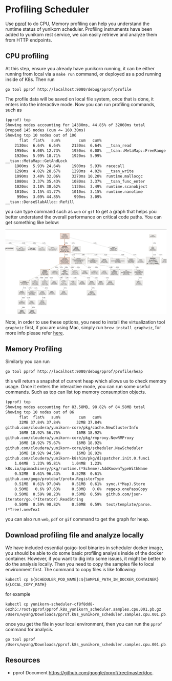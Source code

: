 # Profiling Scheduler

Use [pprof](https://github.com/google/pprof) to do CPU, Memory profiling can help you understand the runtime status of yunikorn scheduler. Profiling instruments have been
added to yunikorn rest service, we can easily retrieve and analyze them from HTTP
endpoints.

## CPU profiling

At this step, ensure you already have yunikorn running, it can be either running from
local via a `make run` command, or deployed as a pod running inside of K8s. Then run

```
go tool pprof http://localhost:9080/debug/pprof/profile
```

The profile data will be saved on local file system, once that is done, it enters into
the interactive mode. Now you can run profiling commands, such as

```
(pprof) top
Showing nodes accounting for 14380ms, 44.85% of 32060ms total
Dropped 145 nodes (cum <= 160.30ms)
Showing top 10 nodes out of 106
      flat  flat%   sum%        cum   cum%
    2130ms  6.64%  6.64%     2130ms  6.64%  __tsan_read
    1950ms  6.08% 12.73%     1950ms  6.08%  __tsan::MetaMap::FreeRange
    1920ms  5.99% 18.71%     1920ms  5.99%  __tsan::MetaMap::GetAndLock
    1900ms  5.93% 24.64%     1900ms  5.93%  racecall
    1290ms  4.02% 28.67%     1290ms  4.02%  __tsan_write
    1090ms  3.40% 32.06%     3270ms 10.20%  runtime.mallocgc
    1080ms  3.37% 35.43%     1080ms  3.37%  __tsan_func_enter
    1020ms  3.18% 38.62%     1120ms  3.49%  runtime.scanobject
    1010ms  3.15% 41.77%     1010ms  3.15%  runtime.nanotime
     990ms  3.09% 44.85%      990ms  3.09%  __tsan::DenseSlabAlloc::Refill
```

you can type command such as `web` or `gif` to get a graph that helps you better
understand the overall performance on critical code paths. You can get something
like below:

![CPU Profiling](images/cpu_profile.jpg)

Note, in order to use these
options, you need to install the virtualization tool `graphviz` first, if you are using Mac, simply run `brew install graphviz`, for more info please refer [here](https://graphviz.gitlab.io/).

## Memory Profiling

Similarly you can run

```
go tool pprof http://localhost:9080/debug/pprof/profile/heap
```

this will return a snapshot of current heap which allows us to check memory usage.
Once it enters the interactive mode, you can run some useful commands. Such as
top can list top memory consumption objects.
```
(pprof) top
Showing nodes accounting for 83.58MB, 98.82% of 84.58MB total
Showing top 10 nodes out of 86
      flat  flat%   sum%        cum   cum%
      32MB 37.84% 37.84%       32MB 37.84%  github.com/cloudera/yunikorn-core/pkg/cache.NewClusterInfo
      16MB 18.92% 56.75%       16MB 18.92%  github.com/cloudera/yunikorn-core/pkg/rmproxy.NewRMProxy
      16MB 18.92% 75.67%       16MB 18.92%  github.com/cloudera/yunikorn-core/pkg/scheduler.NewScheduler
      16MB 18.92% 94.59%       16MB 18.92%  github.com/cloudera/yunikorn-k8shim/pkg/dispatcher.init.0.func1
    1.04MB  1.23% 95.81%     1.04MB  1.23%  k8s.io/apimachinery/pkg/runtime.(*Scheme).AddKnownTypeWithName
    0.52MB  0.61% 96.43%     0.52MB  0.61%  github.com/gogo/protobuf/proto.RegisterType
    0.51MB  0.61% 97.04%     0.51MB  0.61%  sync.(*Map).Store
    0.50MB   0.6% 97.63%     0.50MB   0.6%  regexp.onePassCopy
    0.50MB  0.59% 98.23%     0.50MB  0.59%  github.com/json-iterator/go.(*Iterator).ReadString
    0.50MB  0.59% 98.82%     0.50MB  0.59%  text/template/parse.(*Tree).newText
```

you can also run `web`, `pdf` or `gif` command to get the graph for heap.

## Download profiling file and analyze locally

We have included essential go/go-tool binaries in scheduler docker image, you should be able to do some basic profiling
analysis inside of the docker container. However, if you want to dig into some issues, it might be better to do the analysis
locally. Then you need to copy the samples file to local environment first. The command to copy files is like following:

```
kubectl cp ${SCHEDULER_POD_NAME}:${SAMPLE_PATH_IN_DOCKER_CONTAINER} ${LOCAL_COPY_PATH}
```

for example

```
kubectl cp yunikorn-scheduler-cf8f8dd8-6szh5:/root/pprof/pprof.k8s_yunikorn_scheduler.samples.cpu.001.pb.gz /Users/wyang/Downloads/pprof.k8s_yunikorn_scheduler.samples.cpu.001.pb.gz
```

once you get the file in your local environment, then you can run the `pprof` command for analysis.

```
go tool pprof /Users/wyang/Downloads/pprof.k8s_yunikorn_scheduler.samples.cpu.001.pb.gz
```

## Resources

* pprof Document https://github.com/google/pprof/tree/master/doc.

